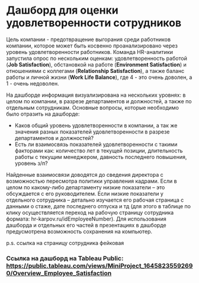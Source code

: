 # Дашборд для оценки удовлетворенности сотрудников
Цель компании - предотвращение выгорания среди работников компании, которое может быть косвенно проанализировано через уровень удовлетворенности работников. 
Команда HR-аналитики запустила опрос по нескольким оценкам: удовлетворенность работой (<b>Job Satisfaction</b>), обстановкой на работе (<b>Environment Satisfaction</b>) и отношениями с коллегами (<b>Relationship Satisfaction</b>), а также баланс работы и личной жизни (<b>Work Life Balance</b>), где 4 - это очень доволен, а 1 - очень недоволен.

На дашборде информация визуализирована на нескольких уровнях: в целом по компании, в разрезе департаментов и должностей, а также по отдельным сотрудникам. 
Основные вопросы, которые необходимо было отразить на дашборде:
- Каков общий уровень удовлетворенности в компании, а так же значения разных показателей удовлетворенности в разрезе департаментов и должностей?
- Есть ли взаимосвязь показателей удовлетворенности с такими факторами как: количество лет в текущей позиции, длительность работы с текущим менеджером, давность последнего повышения, уровень з/п?


Найденные взаимосвязи доводятся до сведения директора с возможностью пересмотра политики управления кадрами. Если в целом по какому-либо департаменту низкие показатели – это обсуждается с его руководителем. Если низкие показатели у отдельного сотрудника – детально изучается его рабочая страница с данными о стаже, дате последнего отпуска и тд (для этого в таблице по клику осуществляется переход на рабочую страницу сотрудника формата: hr-karpov.ru/idEmployeeNumber).
Для использования дашборда и отдельных его частей в презентациях в дашборде предусмотрена возможность сохранения на компьютер.

p.s. ссылка на страницу сотрудника фейковая

### Ссылка на дашборд на Tableau Public: https://public.tableau.com/views/MiniProject_16458235592690/Overview_Employee_Satisfaction
